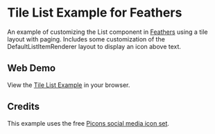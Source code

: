 # Tile List Example for Feathers

An example of customizing the List component in [Feathers](http://feathersui.com/) using a tile layout with paging. Includes some customization of the DefaultListItemRenderer layout to display an icon above text.

## Web Demo

View the [Tile List Example](http://feathersui.com/examples/tile-list/) in your browser.

## Credits

This example uses the free [Picons social media icon set](https://picons.me/download-social.php).
